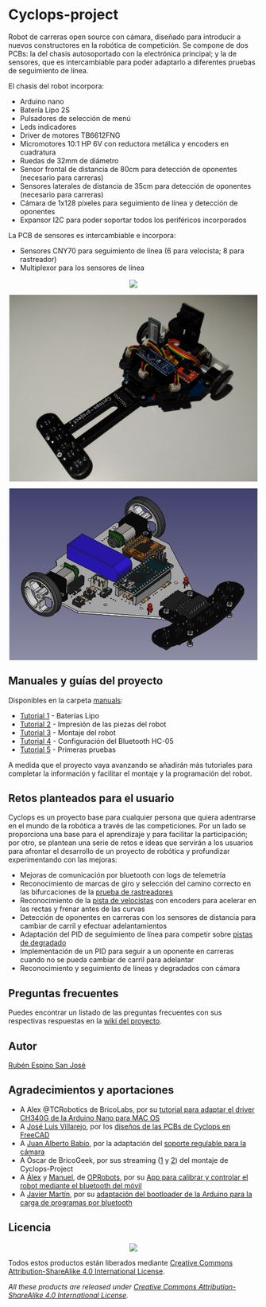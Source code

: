 # Cyclops-project

Robot de carreras open source con cámara, diseñado para introducir a nuevos constructores en la robótica de competición. Se compone de dos PCBs: la del chasis autosoportado con la electrónica principal; y la de sensores, que es intercambiable para poder adaptarlo a diferentes pruebas de seguimiento de línea.

El chasis del robot incorpora:
- Arduino nano
- Batería Lipo 2S
- Pulsadores de selección de menú
- Leds indicadores
- Driver de motores TB6612FNG
- Micromotores 10:1 HP 6V con reductora metálica y encoders en cuadratura
- Ruedas de 32mm de diámetro
- Sensor frontal de distancia de 80cm para detección de oponentes (necesario para carreras)
- Sensores laterales de distancia de 35cm para detección de oponentes (necesario para carreras)
- Cámara de 1x128 píxeles para seguimiento de línea y detección de oponentes
- Expansor I2C para poder soportar todos los periféricos incorporados

La PCB de sensores es intercambiable e incorpora:
- Sensores CNY70 para seguimiento de línea (6 para velocista; 8 para rastreador)
- Multiplexor para los sensores de línea

<p align="center">
<img src="images/Velocista.jpg" width="500" align = "center">
</p>

<p align="center">
<img src="images/Carreras 2.jpg" width="500" align = "center">
</p>

<p align="center">
<img src="images/3D/Rastreador.png" width="500" align = "center">
</p>

## Manuales y guías del proyecto

Disponibles en la carpeta [manuals](https://github.com/Resaj/cyclops-project/tree/master/manuals):
- [Tutorial 1](https://github.com/Resaj/cyclops-project/blob/master/manuals/Tutorial%201%20-%20Bater%C3%ADas%20Lipo.pdf) - Baterías Lipo
- [Tutorial 2](https://github.com/Resaj/cyclops-project/blob/master/manuals/Tutorial%202%20-%20Impresi%C3%B3n%20de%20las%20piezas%20del%20robot.pdf) - Impresión de las piezas del robot
- [Tutorial 3](https://github.com/Resaj/cyclops-project/blob/master/manuals/Tutorial%203%20-%20Montaje%20del%20robot.pdf) - Montaje del robot
- [Tutorial 4](https://github.com/Resaj/cyclops-project/blob/master/manuals/Tutorial%204%20-%20Configuraci%C3%B3n%20del%20bluetooth%20HC-05.pdf) - Configuración del Bluetooth HC-05
- [Tutorial 5](https://github.com/Resaj/cyclops-project/blob/master/manuals/Tutorial%205%20-%20Primeras%20pruebas.pdf) - Primeras pruebas

A medida que el proyecto vaya avanzando se añadirán más tutoriales para completar la información y facilitar el montaje y la programación del robot.

## Retos planteados para el usuario

Cyclops es un proyecto base para cualquier persona que quiera adentrarse en el mundo de la robótica a través de las competiciones. Por un lado se proporciona una base para el aprendizaje y para facilitar la participación; por otro, se plantean una serie de retos e ideas que servirán a los usuarios para afrontar el desarrollo de un proyecto de robótica y profundizar experimentando con las mejoras:

- Mejoras de comunicación por bluetooth con logs de telemetría
- Reconocimiento de marcas de giro y selección del camino correcto en las bifurcaciones de la [prueba de rastreadores](https://www.youtube.com/watch?v=3Fi3WpjZuA0)
- Reconocimiento de la [pista de velocistas](https://github.com/Resaj/basic-circuit-maker) con encoders para acelerar en las rectas y frenar antes de las curvas
- Detección de oponentes en carreras con los sensores de distancia para cambiar de carril y efectuar adelantamientos
- Adaptación del PID de seguimiento de línea para competir sobre [pistas de degradado](https://github.com/Resaj/circuit-maker)
- Implementación de un PID para seguir a un oponente en carreras cuando no se pueda cambiar de carril para adelantar
- Reconocimiento y seguimiento de líneas y degradados con cámara

## Preguntas frecuentes

Puedes encontrar un listado de las preguntas frecuentes con sus respectivas respuestas en la [wiki del proyecto](https://github.com/Resaj/cyclops-project/wiki/FAQ).

## Autor

[Rubén Espino San José](https://github.com/Resaj)

## Agradecimientos y aportaciones

- A Alex @TCRobotics de BricoLabs, por su [tutorial para adaptar el driver CH340G de la Arduino Nano para MAC OS](https://bricolabs.cc/wiki/guias/mac_os_y_ch340)
- A [José Luis Villarejo](https://github.com/movilujo), por los [diseños de las PCBs de Cyclops en FreeCAD](https://github.com/Resaj/cyclops-project/tree/master/hw/FreeCAD/PCBs)
- A [Juan Alberto Babío](https://github.com/jbabio), por la adaptación del [soporte regulable para la cámara](https://github.com/Resaj/cyclops-project/blob/master/hw/FreeCAD/Soporte_inclinable_camara_Aliexpress.stl)
- A Óscar de BricoGeek, por sus streaming ([1](https://www.youtube.com/watch?v=NNreAwnH6MY) y [2](https://www.youtube.com/watch?v=S61M1Ss7pH4)) del montaje de Cyclops-Project
- A [Álex](https://github.com/robotaleh) y [Manuel](https://github.com/20leunam), de [OPRobots](https://github.com/OPRobots), por su [App para calibrar y controlar el robot mediante el bluetooth del móvil](https://github.com/Resaj/cyclops-project/tree/master/fw/PID_seguimiento_linea/PID_seguimiento_linea_PIDfromBT)
- A [Javier Martín](https://github.com/jamarju), por su [adaptación del bootloader de la Arduino para la carga de programas por bluetooth](https://github.com/jamarju/hexloader-avr)

## Licencia

<p align="center">

<img src="license/by-sa.png" align = "center">

</p>



Todos estos productos están liberados mediante [Creative Commons Attribution-ShareAlike 4.0 International License](http://creativecommons.org/licenses/by-sa/4.0/).

_All these products are released under [Creative Commons Attribution-ShareAlike 4.0 International License](http://creativecommons.org/licenses/by-sa/4.0/)._
